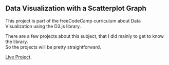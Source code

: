 ## Data Visualization with a Scatterplot Graph

This project is part of the freeCodeCamp curriculum about Data Visualization using the D3.js library.

There are a few projects about this subject, that I did mainly to get to know the library.  
So the projects will be pretty straightforward.

[Live Project](https://codepen.io/jvitoralb/full/dymzVgO).